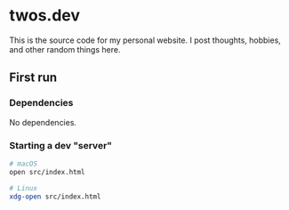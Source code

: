 # twos.dev

This is the source code for my personal website. I post thoughts, hobbies, and other
random things here.

## First run

### Dependencies

No dependencies.

### Starting a dev "server"

```sh
# macOS
open src/index.html

# Linux
xdg-open src/index.html
```
